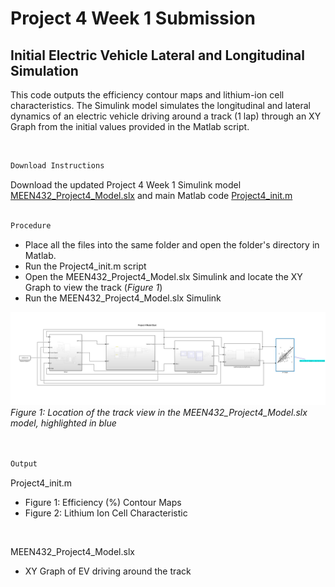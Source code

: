 # Project	4	Week 1	Submission
##  Initial Electric Vehicle Lateral and Longitudinal Simulation

This code outputs the efficiency contour maps and lithium-ion cell characteristics. The Simulink model simulates the longitudinal and lateral dynamics of an electric vehicle driving around a track (1 lap) through an XY Graph from the initial values provided in the Matlab script.

<br>

```markdown
Download Instructions
```
Download the updated Project 4 Week 1 Simulink model [MEEN432_Project4_Model.slx](https://github.com/JoshuaSerrano71/MEEN432Sp2025_JoshuaSerrano71/tree/main/Project4/MEEN432_Project4_Model.slx) and main Matlab code [Project4_init.m](https://github.com/JoshuaSerrano71/MEEN432Sp2025_JoshuaSerrano71/blob/main/Project4/Project4_init.m) <be>
<br>
<br>

```markdown
Procedure
```
- Place all the files into the same folder and open the folder's directory in Matlab. <br>
- Run the Project4_init.m script <br>
- Open the MEEN432_Project4_Model.slx Simulink and locate the XY Graph to view the track (*Figure 1*)
- Run the MEEN432_Project4_Model.slx Simulink <br>

![image alt](https://github.com/JoshuaSerrano71/MEEN432Sp2025_JoshuaSerrano71/blob/main/Project4/Photos/Wk1_XY_Graph.png) <br>
*Figure 1: Location of the track view in the MEEN432_Project4_Model.slx model, highlighted in blue* <br>
<br>
<br>

```markdown
Output
```
Project4_init.m <br>
- Figure 1: Efficiency (%) Contour Maps
- Figure 2: Lithium Ion Cell Characteristic
<br>

MEEN432_Project4_Model.slx
- XY Graph of EV driving around the track
<br>






